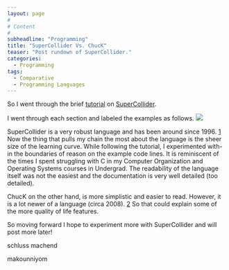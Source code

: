 ```yaml
---
layout: page
#
# Content
#
subheadline: "Programming"
title: "SuperCollider Vs. ChucK"
teaser: "Post rundown of SuperCollider."
categories:
  - Programming
tags:
  - Comparative
  - Programming Languages
---
```


So I went through the brief [tutorial](http://doc.sccode.org/Tutorials/Getting-Started/00-Getting-Started-With-SC.html) on [SuperCollider](https://supercollider.github.io/).

I went through each section and labeled the examples as follows.
![](../../images/sc.JPG)

SuperCollider is a very robust language and has been around since 1996. [1](https://en.wikipedia.org/wiki/SuperCollider) Now the thing that pulls my chain the most about the language is the sheer size of the learning curve. While following the tutorial, I experimented with-in the boundaries of reason on the example code lines. It is reminiscent of the times I spent struggling with C in my Computer Organization and Operating Systems courses in Undergrad. The readability of the language itself was not the easiest and the documentation is very well detailed (too detailed).

ChucK on the other hand, is more simplistic and easier to read. However, it is a lot newer of a language (circa 2008). [2](http://www.cs.princeton.edu/~gewang/thesis.html) So that could explain some of the more quality of life features.

So moving forward I hope to experiment more with SuperCollider and will post more later!

schluss machend

makounniyom
